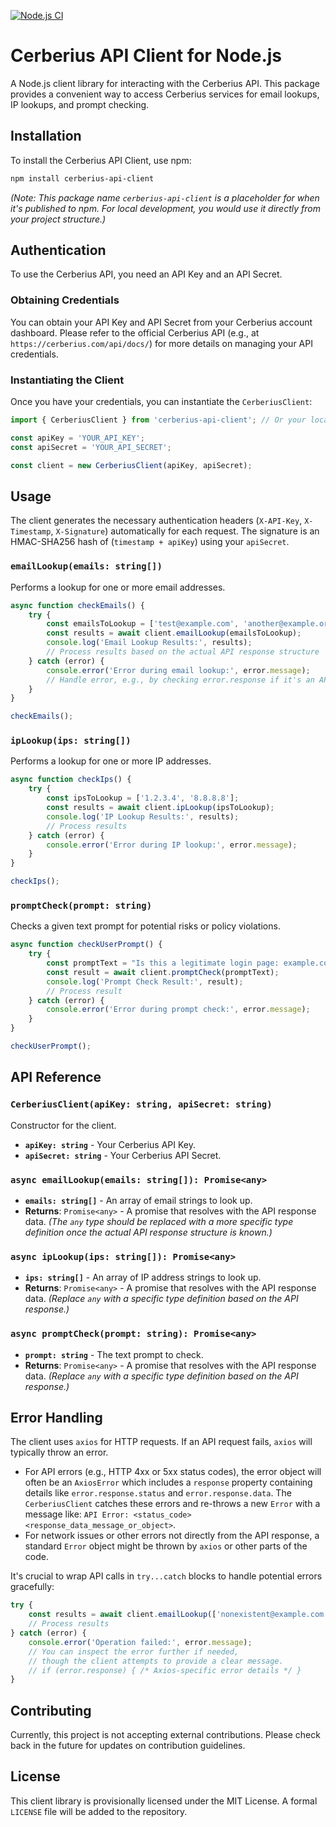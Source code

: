 [![Node.js CI](https://github.com/cerberius-soft/nodejs/actions/workflows/ci.yml/badge.svg)](https://github.com/cerberius-soft/nodejs/actions/workflows/ci.yml)

# Cerberius API Client for Node.js

A Node.js client library for interacting with the Cerberius API. This package provides a convenient way to access Cerberius services for email lookups, IP lookups, and prompt checking.

## Installation

To install the Cerberius API Client, use npm:

```bash
npm install cerberius-api-client
```
*(Note: This package name `cerberius-api-client` is a placeholder for when it's published to npm. For local development, you would use it directly from your project structure.)*

## Authentication

To use the Cerberius API, you need an API Key and an API Secret.

### Obtaining Credentials

You can obtain your API Key and API Secret from your Cerberius account dashboard. Please refer to the official Cerberius API (e.g., at `https://cerberius.com/api/docs/`) for more details on managing your API credentials.

### Instantiating the Client

Once you have your credentials, you can instantiate the `CerberiusClient`:

```typescript
import { CerberiusClient } from 'cerberius-api-client'; // Or your local path e.g., './src/CerberiusClient' for local use

const apiKey = 'YOUR_API_KEY';
const apiSecret = 'YOUR_API_SECRET';

const client = new CerberiusClient(apiKey, apiSecret);
```

## Usage

The client generates the necessary authentication headers (`X-API-Key`, `X-Timestamp`, `X-Signature`) automatically for each request. The signature is an HMAC-SHA256 hash of (`timestamp + apiKey`) using your `apiSecret`.

### `emailLookup(emails: string[])`

Performs a lookup for one or more email addresses.

```typescript
async function checkEmails() {
    try {
        const emailsToLookup = ['test@example.com', 'another@example.org'];
        const results = await client.emailLookup(emailsToLookup);
        console.log('Email Lookup Results:', results);
        // Process results based on the actual API response structure
    } catch (error) {
        console.error('Error during email lookup:', error.message);
        // Handle error, e.g., by checking error.response if it's an API error from axios
    }
}

checkEmails();
```

### `ipLookup(ips: string[])`

Performs a lookup for one or more IP addresses.

```typescript
async function checkIps() {
    try {
        const ipsToLookup = ['1.2.3.4', '8.8.8.8'];
        const results = await client.ipLookup(ipsToLookup);
        console.log('IP Lookup Results:', results);
        // Process results
    } catch (error) {
        console.error('Error during IP lookup:', error.message);
    }
}

checkIps();
```

### `promptCheck(prompt: string)`

Checks a given text prompt for potential risks or policy violations.

```typescript
async function checkUserPrompt() {
    try {
        const promptText = "Is this a legitimate login page: example.com/login";
        const result = await client.promptCheck(promptText);
        console.log('Prompt Check Result:', result);
        // Process result
    } catch (error) {
        console.error('Error during prompt check:', error.message);
    }
}

checkUserPrompt();
```

## API Reference

### `CerberiusClient(apiKey: string, apiSecret: string)`
Constructor for the client.
- **`apiKey: string`** - Your Cerberius API Key.
- **`apiSecret: string`** - Your Cerberius API Secret.

### `async emailLookup(emails: string[]): Promise<any>`
- **`emails: string[]`** - An array of email strings to look up.
- **Returns**: `Promise<any>` - A promise that resolves with the API response data. *(The `any` type should be replaced with a more specific type definition once the actual API response structure is known.)*

### `async ipLookup(ips: string[]): Promise<any>`
- **`ips: string[]`** - An array of IP address strings to look up.
- **Returns**: `Promise<any>` - A promise that resolves with the API response data. *(Replace `any` with a specific type definition based on the API response.)*

### `async promptCheck(prompt: string): Promise<any>`
- **`prompt: string`** - The text prompt to check.
- **Returns**: `Promise<any>` - A promise that resolves with the API response data. *(Replace `any` with a specific type definition based on the API response.)*

## Error Handling

The client uses `axios` for HTTP requests. If an API request fails, `axios` will typically throw an error.
- For API errors (e.g., HTTP 4xx or 5xx status codes), the error object will often be an `AxiosError` which includes a `response` property containing details like `error.response.status` and `error.response.data`. The `CerberiusClient` catches these errors and re-throws a new `Error` with a message like: `API Error: <status_code> <response_data_message_or_object>`.
- For network issues or other errors not directly from the API response, a standard `Error` object might be thrown by `axios` or other parts of the code.

It's crucial to wrap API calls in `try...catch` blocks to handle potential errors gracefully:

```typescript
try {
    const results = await client.emailLookup(['nonexistent@example.com']);
    // Process results
} catch (error) {
    console.error('Operation failed:', error.message);
    // You can inspect the error further if needed,
    // though the client attempts to provide a clear message.
    // if (error.response) { /* Axios-specific error details */ }
}
```

## Contributing

Currently, this project is not accepting external contributions. Please check back in the future for updates on contribution guidelines.

## License

This client library is provisionally licensed under the MIT License. A formal `LICENSE` file will be added to the repository.
